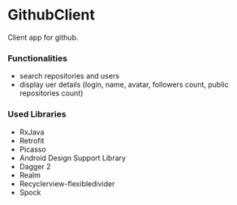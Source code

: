 # GithubClient
Client app for github.

### Functionalities
- search repositories and users
- display uer details (login, name, avatar, followers count, public repositories count)

### Used Libraries
- RxJava
- Retrofit
- Picasso
- Android Design Support Library
- Dagger 2
- Realm
- Recyclerview-flexibledivider
- Spock
